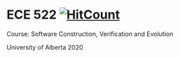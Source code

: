 # ECE 522  [![HitCount](http://hits.dwyl.com/Amna-A/ECE522.svg)](http://hits.dwyl.com/Amna-A/ECE522)

Course: Software Construction, Verification and Evolution

University of Alberta 2020
